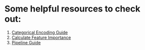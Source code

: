 # Some helpful resources to check out:

1. [Categorical Encoding Guide](https://towardsdatascience.com/guide-to-encoding-categorical-features-using-scikit-learn-for-machine-learning-5048997a5c79)
2. [Calculate Feature Importance](https://machinelearningmastery.com/calculate-feature-importance-with-python/)
3. [Pipeline Guide](https://scikit-learn.org/stable/tutorial/statistical_inference/putting_together.html)